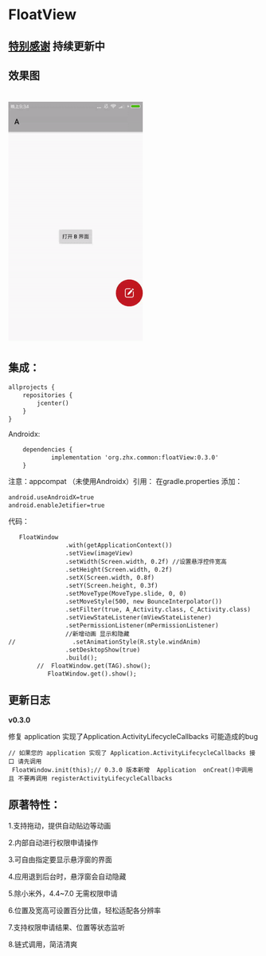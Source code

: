 # FloatView
## [特别感谢](https://github.com/yhaolpz/FloatWindow.git)  持续更新中 
## 效果图
![悬浮按钮图](https://github.com/zhoulinxue/FloatView/blob/master/slide.gif)
===
## 集成：
```
allprojects {
    repositories {      
        jcenter()
    }
}
```
Androidx:
```
	dependencies {
	        implementation 'org.zhx.common:floatView:0.3.0'
	}
```
注意：appcompat （未使用Androidx）引用：
在gradle.properties 添加：
```
android.useAndroidX=true
android.enableJetifier=true
```
代码：
```
   FloatWindow
                .with(getApplicationContext())
                .setView(imageView)
                .setWidth(Screen.width, 0.2f) //设置悬浮控件宽高
                .setHeight(Screen.width, 0.2f)
                .setX(Screen.width, 0.8f)
                .setY(Screen.height, 0.3f)
                .setMoveType(MoveType.slide, 0, 0)
                .setMoveStyle(500, new BounceInterpolator())
                .setFilter(true, A_Activity.class, C_Activity.class)
                .setViewStateListener(mViewStateListener)
                .setPermissionListener(mPermissionListener)
                //新增动画 显示和隐藏
//                .setAnimationStyle(R.style.windAnim)
                .setDesktopShow(true)
                .build();
		//  FloatWindow.get(TAG).show();
	       FloatWindow.get().show();
```
**更新日志**
--

**v0.3.0**

修复 application  实现了Application.ActivityLifecycleCallbacks 可能造成的bug

```
// 如果您的 application 实现了 Application.ActivityLifecycleCallbacks 接口 请先调用
 FloatWindow.init(this);// 0.3.0 版本新增  Application  onCreat()中调用 且 不要再调用 registerActivityLifecycleCallbacks
```


## 原著特性：


1.支持拖动，提供自动贴边等动画

2.内部自动进行权限申请操作

3.可自由指定要显示悬浮窗的界面

4.应用退到后台时，悬浮窗会自动隐藏

5.除小米外，4.4~7.0 无需权限申请

6.位置及宽高可设置百分比值，轻松适配各分辨率

7.支持权限申请结果、位置等状态监听

8.链式调用，简洁清爽
